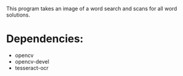 This program takes an image of a word search and scans for all word solutions.

# Dependencies:
* opencv
* opencv-devel
* tesseract-ocr
